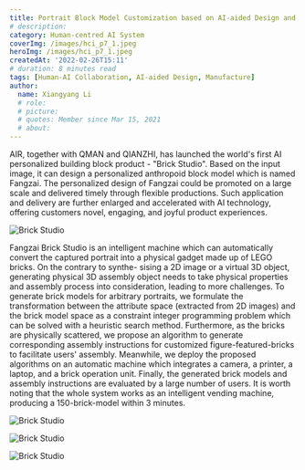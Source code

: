 ```yaml
---
title: Portrait Block Model Customization based on AI-aided Design and Manufacture
# description: 
category: Human-centred AI System
coverImg: /images/hci_p7_1.jpeg
heroImg: /images/hci_p7_1.jpeg
createdAt: '2022-02-26T15:11'
# duration: 8 minutes read
tags: [Human-AI Collaboration, AI-aided Design, Manufacture]
author:
  name: Xiangyang Li
  # role: 
  # picture: 
  # quotes: Member since Mar 15, 2021
  # about: 
---
```

AIR, together with QMAN and QIANZHI, has launched the world's first AI personalized building block product - "Brick Studio". Based on the input image, it can design a personalized anthropoid block model which is named Fangzai. The personalized design of Fangzai could be promoted on a large scale and delivered timely through flexible productions. Such application and delivery are further enlarged and accelerated with AI technology, offering customers novel, engaging, and joyful product experiences.


![Brick Studio](/images/hci_p7_2.jpg)

Fangzai Brick Studio is an intelligent machine which can automatically convert the captured portrait into a physical gadget made up of LEGO bricks. On the contrary to synthe- sising a 2D image or a virtual 3D object, generating physical 3D assembly object needs to take physical properties and assembly process into consideration, leading to more challenges. To generate brick models for arbitrary portraits, we formulate the transformation between the attribute space (extracted from 2D images) and the brick model space as a constraint integer programming problem which can be solved with a heuristic search method. Furthermore, as the bricks are physically scattered, we propose an algorithm to generate corresponding assembly instructions for customized figure-featured-bricks to facilitate users' assembly. Meanwhile, we deploy the proposed algorithms on an automatic machine which integrates a camera, a printer, a laptop, and a brick operation unit. Finally, the generated brick models and assembly instructions are evaluated by a large number of users. It is worth noting that the whole system works as an intelligent vending machine, producing a 150-brick-model within 3 minutes.


![Brick Studio](/images/hci_p7_3.jpeg)

![Brick Studio](/images/hci_p7_4.jpeg)

![Brick Studio](/images/hci_p7_5.jpeg)
